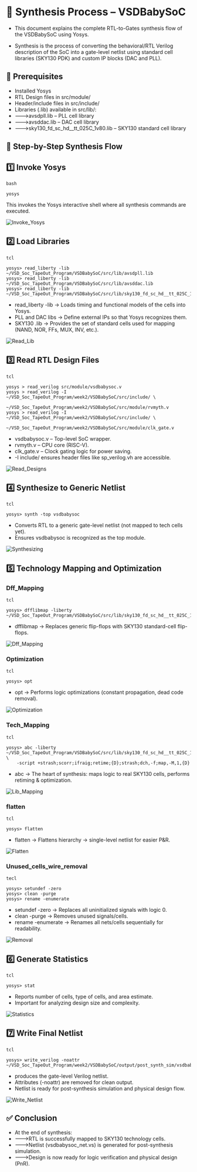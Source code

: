 # 🔧 Synthesis Process – VSDBabySoC

- This document explains the complete RTL-to-Gates synthesis flow of the VSDBabySoC using Yosys.

- Synthesis is the process of converting the behavioral/RTL Verilog description of the SoC into a gate-level netlist using standard cell libraries (SKY130 PDK) and custom IP blocks (DAC and PLL).


## 📌 Prerequisites

- Installed Yosys
- RTL Design files in src/module/
- Header/include files in src/include/
- Libraries (.lib) available in src/lib/:
- --->avsdpll.lib – PLL cell library
- --->avsddac.lib – DAC cell library
- --->sky130_fd_sc_hd__tt_025C_1v80.lib – SKY130 standard cell library


##  🚀 Step-by-Step Synthesis Flow


## 1️⃣ Invoke Yosys

```
bash

yosys
```
This invokes the Yosys interactive shell where all synthesis commands are executed.


![Invoke_Yosys](Screenshots/invoke_yosys.png)



## 2️⃣ Load Libraries

```
tcl

yosys> read_liberty -lib ~/VSD_Soc_TapeOut_Program/VSDBabySoC/src/lib/avsdpll.lib
yosys> read_liberty -lib ~/VSD_Soc_TapeOut_Program/VSDBabySoC/src/lib/avsddac.lib
yosys> read_liberty -lib ~/VSD_Soc_TapeOut_Program/VSDBabySoC/src/lib/sky130_fd_sc_hd__tt_025C_1v80.lib

```
- read_liberty -lib → Loads timing and functional models of the cells into Yosys.
- PLL and DAC libs → Define external IPs so that Yosys recognizes them.
- SKY130 .lib → Provides the set of standard cells used for mapping (NAND, NOR, FFs, MUX, INV, etc.).


![Read_Lib](Screenshots/read_lib.png)



## 3️⃣ Read RTL Design Files

```
tcl

yosys > read_verilog src/module/vsdbabysoc.v
yosys > read_verilog -I ~/VSD_Soc_TapeOut_Program/week2/VSDBabySoC/src/include/ \
             ~/VSD_Soc_TapeOut_Program/week2/VSDBabySoC/src/module/rvmyth.v
yosys > read_verilog -I ~/VSD_Soc_TapeOut_Program/week2/VSDBabySoC/src/include/ \
             ~/VSD_Soc_TapeOut_Program/week2/VSDBabySoC/src/module/clk_gate.v
```

- vsdbabysoc.v – Top-level SoC wrapper.
- rvmyth.v – CPU core (RISC-V).
- clk_gate.v – Clock gating logic for power saving.
- -I include/ ensures header files like sp_verilog.vh are accessible.


![Read_Designs](Screenshots/read_modules.png)



## 4️⃣ Synthesize to Generic Netlist

```
tcl 
 
yosys> synth -top vsdbabysoc
```

- Converts RTL to a generic gate-level netlist (not mapped to tech cells yet).
- Ensures vsdbabysoc is recognized as the top module.


![Synthesizing](Screenshots/synth.png)



## 5️⃣ Technology Mapping and Optimization


### Dff_Mapping 

```
tcl

yosys> dfflibmap -liberty ~/VSD_Soc_TapeOut_Program/VSDBabySoC/src/lib/sky130_fd_sc_hd__tt_025C_1v80.lib
```
- dfflibmap → Replaces generic flip-flops with SKY130 standard-cell flip-flops.

![Dff_Mapping](Screenshots/dff_map.png)


### Optimization

```
tcl

yosys> opt
```
- opt → Performs logic optimizations (constant propagation, dead code removal).


![Optimization](Screenshots/optimization.png)


### Tech_Mapping

```
tcl

yosys> abc -liberty ~/VSD_Soc_TapeOut_Program/VSDBabySoC/src/lib/sky130_fd_sc_hd__tt_025C_1v80.lib \
    -script +strash;scorr;ifraig;retime;{D};strash;dch,-f;map,-M,1,{D}
```
- abc → The heart of synthesis: maps logic to real SKY130 cells, performs retiming & optimization.


![Lib_Mapping](Screenshots/tech_map.png)


### flatten

```
tcl 

yosys> flatten
```
- flatten → Flattens hierarchy → single-level netlist for easier P&R.


![Flatten](Screenshots/flatten.png)


### Unused_cells_wire_removal

```
tecl

yosys> setundef -zero
yosys> clean -purge
yosys> rename -enumerate
```
- setundef -zero → Replaces all uninitialized signals with logic 0.
- clean -purge → Removes unused signals/cells.
- rename -enumerate → Renames all nets/cells sequentially for readability.


![Removal](Screenshots/remove_unwants.png)



## 6️⃣ Generate Statistics

```
tcl

yosys> stat
```

- Reports number of cells, type of cells, and area estimate.
- Important for analyzing design size and complexity.


![Statistics](Screenshots/statistics.png)



## 7️⃣ Write Final Netlist

```
tcl

yosys> write_verilog -noattr ~/VSD_Soc_TapeOut_Program/week2/VSDBabySoC/output/post_synth_sim/vsdbabysoc_net.vs
```

- produces the gate-level Verilog netlist.
- Attributes (-noattr) are removed for clean output.
- Netlist is ready for post-synthesis simulation and physical design flow.


![Write_Netlist](Screenshots/write_netlist.png)



## ✅ Conclusion

- At the end of synthesis:
- --->RTL is successfully mapped to SKY130 technology cells.
- --->Netlist (vsdbabysoc_net.vs) is generated for post-synthesis simulation.
- --->Design is now ready for logic verification and physical design (PnR).
